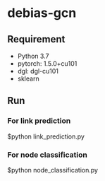 # debias-gcn

## Requirement
- Python 3.7
- pytorch: 1.5.0+cu101
- dgl: dgl-cu101
- sklearn

## Run
### For link prediction
$python link_prediction.py
### For node classification
$python node_classification.py
